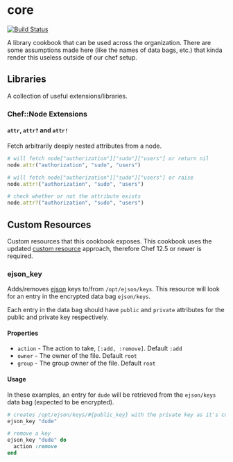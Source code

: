 # core

[![Build Status](https://travis-ci.org/sweeperio/chef-core.svg?branch=master)](https://travis-ci.org/sweeperio/chef-core)

A library cookbook that can be used across the organization. There are some assumptions made here (like the names of
data bags, etc.) that kinda render this useless outside of our chef setup.

## Libraries

A collection of useful extensions/libraries.

### Chef::Node Extensions

#### `attr`, `attr?` and `attr!`

Fetch arbitrarily deeply nested attributes from a node.

```ruby
# will fetch node["authorization"]["sudo"]["users"] or return nil
node.attr("authorization", "sudo", "users")

# will fetch node["authorization"]["sudo"]["users"] or raise
node.attr!("authorization", "sudo", "users")

# check whether or not the attribute exists
node.attr?("authorization", "sudo", "users")
```

## Custom Resources

Custom resources that this cookbook exposes. This cookbook uses the updated [custom resource] approach, therefore Chef 12.5 or newer is required.

[custom resource]: https://docs.chef.io/custom_resources.html

### ejson_key

Adds/removes [ejson] keys to/from `/opt/ejson/keys`. This resource will look for an entry in the
encrypted data bag `ejson/keys`.

Each entry in the data bag should have `public` and `private` attributes for the public and private key respectively.

#### Properties

* `action` - The action to take, `[:add, :remove]`. Default `:add`
* `owner` - The owner of the file. Default `root`
* `group` - The group owner of the file. Default `root`

#### Usage

In these examples, an entry for `dude` will be retrieved from the `ejson/keys` data bag (expected to be encrypted).

```ruby
# creates /opt/ejson/keys/#{public_key} with the private key as it's content
ejson_key "dude"

# remove a key
ejson_key "dude" do
  action :remove
end
```

[ejson]: https://github.com/Shopify/ejson
